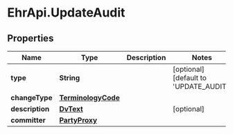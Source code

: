 # EhrApi.UpdateAudit

## Properties
Name | Type | Description | Notes
------------ | ------------- | ------------- | -------------
**type** | **String** |  | [optional] [default to &#x27;UPDATE_AUDIT&#x27;]
**changeType** | [**TerminologyCode**](TerminologyCode.md) |  | 
**description** | [**DvText**](DvText.md) |  | [optional] 
**committer** | [**PartyProxy**](PartyProxy.md) |  | 
